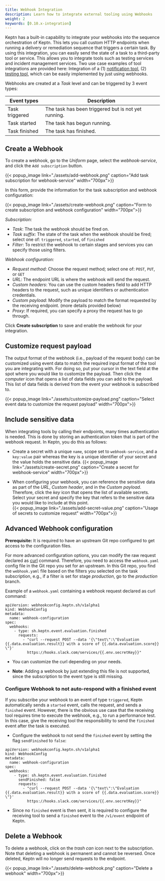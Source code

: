 ```yaml
---
title: Webhook Integration
description: Learn how to integrate external tooling using Webhooks
weight: 2
keywords: [0.10.x-integration]
---
```


Keptn has a built-in capability to integrate your webhooks into the sequence orchestration of Keptn. This lets you call custom HTTP endpoints when running a delivery or remediation sequence that triggers a certain task. By using this integration, you can easily send the state of a task to a third-party tool or service. This allows you to integrate tools such as testing services and incident management services. Two use case examples of tool integrations are provided here: Integration of a (1) [notification tool](../how_integrate/#notification-tools), (2) [testing tool](../how_integrate/#testing-tools), which can be easily implemented by just using webhooks.    

Webhooks are created at a *Task* level and can be triggered by 3 event types: 

| Event types     | Description                                           |
|---------------- |-----------------------------------------------------  |
| Task triggered  | The task has been triggered but is not yet running.   |
| Task started    | The task has begun running.                           |
| Task finished   | The task has finished.                                |

## Create a Webhook 

To create a webhook, go to the *Uniform* page, select the *webhook-service*, and click the `Add subscription` button. 

{{< popup_image
link="./assets/add-webhook.png"
caption="Add task subscription for webhook-service"
width="700px">}}

In this form, provide the information for the task subscription and webhook configuration: 

{{< popup_image
link="./assets/create-webhook.png"
caption="Form to create subscription and webhook configuration"
width="700px">}}

*Subscription:*

* *Task*: The task the webhook should be fired on.
* *Task suffix*: The state of the task when the webhook should be fired; select one of: `triggered`, `started`, of `finished`
* *Filter*: To restrict the webhook to certain stages and services you can specify those using filters. 

*Webhook configuration:*

* *Request method*: Choose the request method; select one of: `POST`, `PUT`, or `GET`
* *URL*: The endpoint URL is where the webhook will send the request. 
* *Custom headers*: You can use the custom headers field to add HTTP headers to the request, such as unique identifiers or authentication credentials.
* *Custom payload*: Modify the payload to match the format requested by the receiving endpoint. (more details provided below)
* *Proxy*: If required, you can specify a proxy the request has to go through.

Click **Create subscription** to save and enable the webhook for your integration.

## Customize request payload

The output format of the webhook (i.e., payload of the request body) can be customized using event data to match the required input format of the tool you are integrating with. For doing so, put your cursor in the text field at the spot where you would like to customize the payload. Then click the *computer* icon that opens a list of data fields you can add to the payload. This list of data fields is derived from the event your webhook is subscribed to. 

{{< popup_image
link="./assets/customize-payload.png"
caption="Select event data to customize the request payload"
width="700px">}}

## Include sensitive data

When integrating tools by calling their endpoints, many times authentication is needed. This is done by storing an authentication token that is part of the webhook request. In Keptn, you do this as follows: 

* Create a secret with a unique `name`, scope set to `webhook-service`, and a `key:value` pair whereas the key is a unique identifier of your secret and the value holds the sensitive data.
  {{< popup_image
  link="./assets/create-secret.png"
  caption="Create a secret for webhook-service"
  width="700px">}}

* When configuring your webhook, you can reference the sensitive data as part of the *URL*, *Custom header*, and in the *Custom payload*. Therefore, click the *key* icon that opens the list of available secrets. Select your secret and specify the key that refers to the sensitive data you would like to include at this point.  
  {{< popup_image
  link="./assets/add-secret-value.png"
  caption="Usage of secrets to customize request"
  width="700px">}}

## Advanced Webhook configuration

**Prerequisite:** It is required to have an upstream Git repo configured to get access to the configuration files.  

For more advanced configuration options, you can modify the raw request declared as [curl](https://curl.se/) command. Therefore, you need to access the `webhook.yaml` config file in the Git repo you set for an upstream. In this Git repo, you find the `webhook.yaml` file based on the filters you selected on the task subscription, e.g., if a filter is set for stage *production*, go to the *production* branch. 

Example of a `webhook.yaml` containing a webhook request declared as curl command: 

```
apiVersion: webhookconfig.keptn.sh/v1alpha1
kind: WebhookConfig
metadata:
  name: webhook-configuration
spec:
  webhooks:
    - type: sh.keptn.event.evaluation.finished
      requests:
        - "curl --request POST --data '{\"text\":\"Evaluation {{.data.evaluation.result}} with a score of {{.data.evaluation.score}} \"}'
          https://hooks.slack.com/services/{{.env.secretKey}}"
```

* You can customize the curl depending on your needs. 

* **Note**: Adding a webhook by just extending this file is not supported, since the subscription to the event type is still missing. 

### Configure Webhook to not auto-respond with a finished event

If you subscribe your webhook to an event of type `triggered`, Keptn automatically sends a `started` event, calls the request, and sends a `finished` event. However, there is the obvious use case that the receiving tool requires time to execute the webhook, e.g., to run a performance test. In this case, give the receiving tool the responsibility to send the `finished` event after the task is executed. 

* Configure the webhook to not send the `finished` event by setting the flag `sendFinished` to `false`:

```
apiVersion: webhookconfig.keptn.sh/v1alpha1
kind: WebhookConfig
metadata:
  name: webhook-configuration
spec:
  webhooks:
    - type: sh.keptn.event.evaluation.finished
      sendFinished: false 
      requests:
        - "curl --request POST --data '{\"text\":\"Evaluation {{.data.evaluation.result}} with a score of {{.data.evaluation.score}} \"}'
          https://hooks.slack.com/services/{{.env.secretKey}}"
```

* Since no `finished` event is then sent, it is required to configure the receiving tool to send a `finished` event to the `/v1/event` endpoint of Keptn. 

## Delete a Webhook

To delete a webhook, click on the *trash can* icon next to the subscription. Note that deleting a webhook is permanent and cannot be reversed. Once deleted, Keptn will no longer send requests to the endpoint.

{{< popup_image
link="./assets/delete-webhook.png"
caption="Delete a webhook"
width="700px">}}


